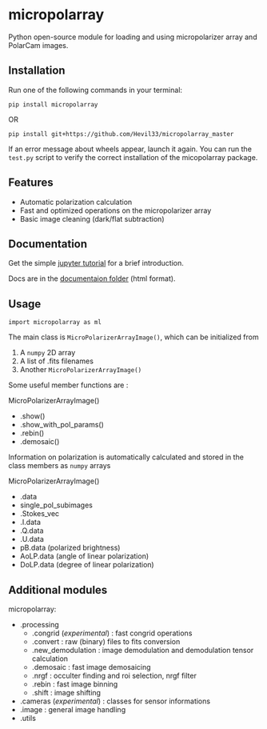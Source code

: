 # micropolarray

Python open-source module for loading and using micropolarizer array and PolarCam images.


## Installation 

Run one of the following commands in your terminal:

```
pip install micropolarray
```

OR

```
pip install git+https://github.com/Hevil33/micropolarray_master
```

If an error message about wheels appear, launch it again.
You can run the `test.py` script to verify the correct installation of the micopolarray package.

## Features

- Automatic polarization calculation
- Fast and optimized operations on the micropolarizer array
- Basic image cleaning (dark/flat subtraction)


## Documentation

Get the simple [jupyter tutorial](https://github.com/Hevil33/micropolarray_master/blob/main/tutorial.ipynb) for a brief introduction.

Docs are in the [documentaion folder](https://github.com/Hevil33/micropolarray_master/tree/main/html/micropolarray) (html format).



## Usage

```
import micropolarray as ml
```

The main class is `MicroPolarizerArrayImage()`, which can be initialized from

1. A `numpy` 2D array 
2. A list of .fits filenames
3. Another `MicroPolarizerArrayImage()`


Some useful member functions are :

MicroPolarizerArrayImage()
- .show()
- .show_with_pol_params()
- .rebin()
- .demosaic()

Information on polarization is automatically calculated and stored in the class members as `numpy` arrays

MicroPolarizerArrayImage()
- .data
- single_pol_subimages
- .Stokes_vec
- .I.data
- .Q.data
- .U.data
- pB.data (polarized brightness)
- AoLP.data (angle of linear polarization)
- DoLP.data (degree of linear polarization)


## Additional modules

micropolarray:

- .processing
  - .congrid (_experimental_) : fast congrid operations
  - .convert : raw (binary) files to fits conversion
  - .new_demodulation : image demodulation and demodulation tensor calculation
  - .demosaic : fast image demosaicing
  - .nrgf : occulter finding and roi selection, nrgf filter
  - .rebin : fast image binning
  - .shift : image shifting
- .cameras (_experimental_) : classes for sensor informations
- .image : general image handling
- .utils 

